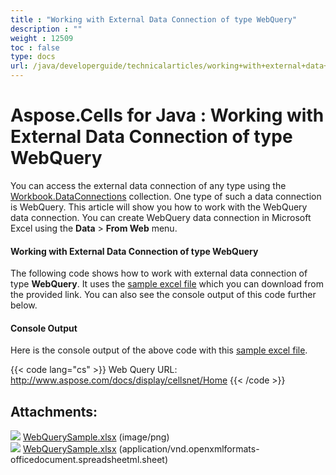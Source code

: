 ```yaml
---
title : "Working with External Data Connection of type WebQuery" 
description : "" 
weight : 12509 
toc : false
type: docs
url: /java/developerguide/technicalarticles/working+with+external+data+connection+of+type+webquery/
---
```


# Aspose.Cells for Java : Working with External Data Connection of type WebQuery


You can access the external data connection of any type using the [Workbook.DataConnections](https://apireference.aspose.com/java/cells/com.aspose.cells/workbook#DataConnections) collection. One type of such a data connection is WebQuery. This article will show you how to work with the WebQuery data connection. You can create WebQuery data connection in Microsoft Excel using the **Data** > **From Web** menu.

#### Working with External Data Connection of type WebQuery

The following code shows how to work with external data connection of type **WebQuery**. It uses the [sample excel file](https://docs2.aspose.com/cells/java/attachments/5276483/5472941.xlsx) which you can download from the provided link. You can also see the console output of this code further below.


#### Console Output

Here is the console output of the above code with this [sample excel file](https://docs2.aspose.com/cells/java/attachments/5276483/5472941.xlsx).

{{< code lang="cs" >}}
Web Query URL: http://www.aspose.com/docs/display/cellsnet/Home
{{< /code >}}

## Attachments:

![](https://docs2.aspose.com/cells/java/images/icons/bullet_blue.gif) [WebQuerySample.xlsx](https://docs2.aspose.com/cells/java/attachments/5276483/95584290.xlsx) (image/png)  
![](https://docs2.aspose.com/cells/java/images/icons/bullet_blue.gif) [WebQuerySample.xlsx](https://docs2.aspose.com/cells/java/attachments/5276483/5472941.xlsx) (application/vnd.openxmlformats-officedocument.spreadsheetml.sheet)  

